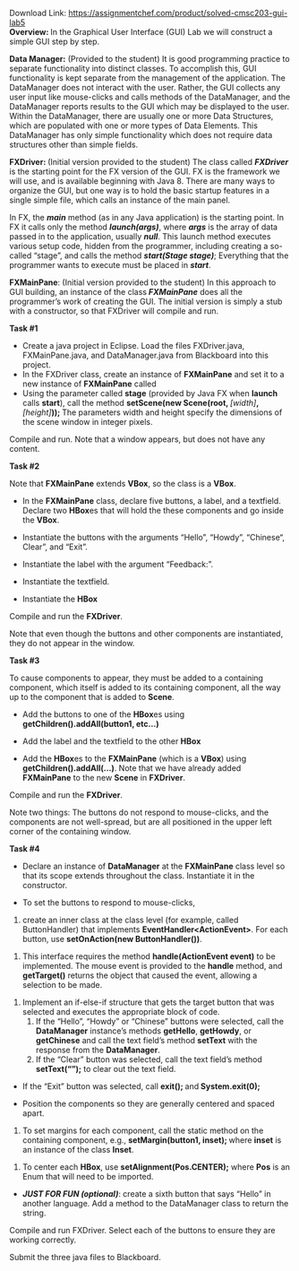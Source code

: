 Download Link: https://assignmentchef.com/product/solved-cmsc203-gui-lab5
<br>
<strong>Overview: </strong>In the Graphical User Interface (GUI) Lab we will construct a simple GUI step by step.

<strong>Data Manager:</strong> (Provided to the student) It is good programming practice to separate functionality into distinct classes.  To accomplish this, GUI functionality is kept separate from the management of the application.  The DataManager does not interact with the user.  Rather, the GUI collects any user input like mouse-clicks and calls methods of the DataManager, and the DataManager reports results to the GUI which may be displayed to the user.  Within the DataManager, there are usually one or more Data Structures, which are populated with one or more types of Data Elements.  This DataManager has only simple functionality which does not require data structures other than simple fields.

<strong>FXDriver: </strong>(Initial version provided to the student) The class called <strong><em>FXDriver</em></strong> is the starting point for the FX version of the GUI.  FX is the framework we will use, and is available beginning with Java 8.  There are many ways to organize the GUI, but one way is to hold the basic startup features in a single simple file, which calls an instance of the main panel.

In FX, the <strong><em>main</em></strong> method (as in any Java application) is the starting point.  In FX it calls only the method <strong><em>launch(args)</em></strong>, where <strong><em>args</em></strong> is the array of data passed in to the application, usually <strong><em>null</em></strong>.  This launch method executes various setup code, hidden from the programmer, including creating a so-called “stage”, and calls the method <strong><em>start(Stage stage)</em></strong>;  Everything that the programmer wants to execute must be placed in <strong><em>start</em></strong>.

<strong>FXMainPane</strong>: (Initial version provided to the student) In this approach to GUI building, an instance of the class<strong><em> FXMainPane</em></strong> does all the programmer’s work of creating the GUI.  The initial version is simply a stub with a constructor, so that FXDriver will compile and run.

<strong>Task #1</strong>

<ul>

 <li>Create a java project in Eclipse. Load the files FXDriver.java, FXMainPane.java, and DataManager.java from Blackboard into this project.</li>

 <li>In the FXDriver class, create an instance of <strong>FXMainPane</strong> and set it to a new instance of <strong>FXMainPane</strong> called</li>

 <li>Using the parameter called <strong>stage</strong> (provided by Java FX when <strong>launch</strong> calls <strong>start</strong>), call the method <strong>setScene(new Scene(root, </strong><em>[width]</em><strong>,</strong><em>[height]</em><strong>)); </strong>The parameters width and height specify the dimensions of the scene window in integer pixels.</li>

</ul>




Compile and run.  Note that a window appears, but does not have any content.







<strong>Task #2</strong>

Note that <strong>FXMainPane</strong> extends <strong>VBox</strong>, so the class is a <strong>VBox</strong>.

<ul>

 <li>In the <strong>FXMainPane</strong> class, declare five buttons, a label, and a textfield. Declare two <strong>HBox</strong>es that will hold the these components and go inside the <strong>VBox</strong>.</li>

</ul>




<ul>

 <li>Instantiate the buttons with the arguments “Hello”, “Howdy”, “Chinese“, Clear”, and “Exit”.</li>

</ul>




<ul>

 <li>Instantiate the label with the argument “Feedback:”.</li>

</ul>




<ul>

 <li>Instantiate the textfield.</li>

</ul>




<ul>

 <li>Instantiate the <strong>HBox</strong></li>

</ul>




Compile and run the <strong>FXDriver</strong>.

Note that even though the buttons and other components are instantiated, they do not appear in the window.

<strong> </strong>

<strong>Task #3</strong>

To cause components to appear, they must be added to a containing component, which itself is added to its containing component, all the way up to the component that is added to <strong>Scene</strong>.

<ul>

 <li>Add the buttons to one of the <strong>HBox</strong>es using <strong>getChildren().addAll(button1, etc…)</strong></li>

</ul>




<ul>

 <li>Add the label and the textfield to the other <strong>HBox</strong></li>

</ul>




<ul>

 <li>Add the <strong>HBox</strong>es to the <strong>FXMainPane</strong> (which is a <strong>VBox</strong>) using <strong>getChildren().addAll(…)</strong>. Note that we have already added <strong>FXMainPane</strong> to the new <strong>Scene</strong> in <strong>FXDriver</strong>.</li>

</ul>




Compile and run the <strong>FXDriver</strong>.

Note two things: The buttons do not respond to mouse-clicks, and the components are not well-spread, but are all positioned in the upper left corner of the containing window.<strong></strong>

<strong>Task #4</strong>

<ul>

 <li>Declare an instance of <strong>DataManager</strong> at the <strong>FXMainPane</strong> class level so that its scope extends throughout the class. Instantiate it in the constructor.</li>

</ul>




<ul>

 <li>To set the buttons to respond to mouse-clicks,</li>

</ul>




<ol>

 <li>create an inner class at the class level (for example, called ButtonHandler) that implements <strong>EventHandler&lt;ActionEvent&gt;</strong>. For each button, use <strong>setOnAction(new ButtonHandler())</strong>.</li>

</ol>




<ol>

 <li>This interface requires the method <strong>handle(ActionEvent event)</strong> to be implemented. The mouse event is provided to the <strong>handle</strong> method, and <strong>getTarget()</strong> returns the object that caused the event, allowing a selection to be made.</li>

</ol>




<ol>

 <li>Implement an if-else-if structure that gets the target button that was selected and executes the appropriate block of code.

  <ol>

   <li>If the “Hello”, “Howdy” or “Chinese” buttons were selected, call the <strong>DataManager</strong> instance’s methods <strong>getHello</strong>, <strong>getHowdy</strong>, or <strong>getChinese</strong> and call the text field’s method <strong>setText</strong> with the response from the <strong>DataManager</strong>.</li>

   <li>If the “Clear” button was selected, call the text field’s method <strong>setText(“”);</strong> to clear out the text field.</li>

  </ol></li>

</ol>

<ul>

 <li>If the “Exit” button was selected, call <strong>exit(); </strong>and<strong> System.exit(0); </strong></li>

</ul>




<ul>

 <li>Position the components so they are generally centered and spaced apart.</li>

</ul>




<ol>

 <li>To set margins for each component, call the static method on the containing component, e.g., <strong>setMargin(button1, inset); </strong>where <strong>inset</strong> is an instance of the class <strong>Inset</strong>.</li>

</ol>




<ol>

 <li>To center each <strong>HBox</strong>, use <strong>setAlignment(Pos.CENTER);</strong> where <strong>Pos</strong> is an Enum that will need to be imported.</li>

</ol>




<ul>

 <li><strong><em>JUST FOR FUN (optional)</em></strong>: create a sixth button that says “Hello” in another language. Add a method to the DataManager class to return the string.</li>

</ul>




Compile and run FXDriver.  Select each of the buttons to ensure they are working correctly.

Submit the three java files to Blackboard.
